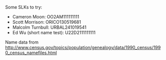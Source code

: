 Some SLKs to try:
- Cameron Moon: OO2AM111111111
- Scott Morrison: ORICO130519681
- Malcolm Turnbull: URBAL241019541
- Ed Wu (short name test): U22D2111111111

Name data from http://www.census.gov/topics/population/genealogy/data/1990_census/1990_census_namefiles.html
